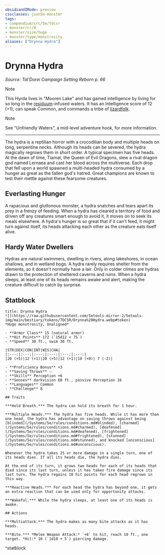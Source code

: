 ```yaml
---
obsidianUIMode: preview
cssclasses: json5e-monster
tags:
- compendium/src/5e/tdcsr
- monster/cr/8
- monster/size/huge
- monster/type/monstrosity
aliases: ["Drynna Hydra"]
---
```

# Drynna Hydra
*Source: Tal'Dorei Campaign Setting Reborn p. 66*  

> [!note]
> This Hyrda lives in "Mooren Lake" and has gained intelligence by living for so long in the [residuum](/Systems/5e/items/residuum-tdcsr.md)-infused waters. It has an Intelligence score of 12 (+1), can speak Common, and commands a tribe of [lizardfolk](/Systems/5e/bestiary/humanoid/lizardfolk.md).

> [!note]
> See "Unfriendly Waters", a mid-level adventure hook, for more information.

---

The hydra is a reptilian horror with a crocodilian body and multiple heads on long, serpentine necks. Although its heads can be severed, the hydra magically regrows them in short order. A typical specimen has five heads. At the dawn of time, Tiamat, the Queen of Evil Dragons, slew a rival dragon god named Lernaea and cast her blood across the multiverse. Each drop that fell upon a world spawned a multi-headed hydra consumed by a hunger as great as the fallen god's hatred. Great champions are known to test their mettle against these fearsome creatures.

## Everlasting Hunger

A rapacious and gluttonous monster, a hydra snatches and tears apart its prey in a frenzy of feeding. When a hydra has cleared a territory of food and driven off any creatures smart enough to avoid it, it moves on to seek its meals elsewhere. A hydra's hunger is so great that if it can't feed, it might turn against itself, its heads attacking each other as the creature eats itself alive.

## Hardy Water Dwellers

Hydras are natural swimmers, dwelling in rivers, along lakeshores, in ocean shallows, and in wetland bogs. A hydra rarely requires shelter from the elements, so it doesn't normally have a lair. Only in colder climes are hydras drawn to the protection of sheltered caverns and ruins. When a hydra sleeps, at least one of its heads remains awake and alert, making the creature difficult to catch by surprise.

## Statblock

```ad-statblock
title: Drynna Hydra
![](https://raw.githubusercontent.com/5etools-mirror-2/5etools-img/main/bestiary/tokens/TDCSR/Drynna%20Hydra.webp#token)
*Huge monstrosity, Unaligned*

- **Armor Class** 15 (natural armor)
- **Hit Points** 172 (`15d12 + 75`)
- **Speed** 30 ft., swim 30 ft.

|STR|DEX|CON|INT|WIS|CHA|
|:---:|:---:|:---:|:---:|:---:|:---:|
|20 (+5)|12 (+1)|20 (+5)|12 (+1)|10 (+0)| 7 (-2)|

- **Proficiency Bonus** +3
- **Saving Throws** ⏤
- **Skills** Perception +6
- **Senses** darkvision 60 ft., passive Perception 16
- **Languages** Common
- **Challenge** 8

## Traits

***Hold Breath.*** The hydra can hold its breath for 1 hour.

***Multiple Heads.*** The hydra has five heads. While it has more than one head, the hydra has advantage on saving throws against being [blinded](/Systems/5e/rules/conditions.md#blinded), [charmed](/Systems/5e/rules/conditions.md#charmed), [deafened](/Systems/5e/rules/conditions.md#deafened), [frightened](/Systems/5e/rules/conditions.md#frightened), [stunned](/Systems/5e/rules/conditions.md#stunned), and knocked [unconscious](/Systems/5e/rules/conditions.md#unconscious).

Whenever the hydra takes 25 or more damage in a single turn, one of its heads dies. If all its heads die, the hydra dies.

At the end of its turn, it grows two heads for each of its heads that died since its last turn, unless it has taken fire damage since its last turn. The hydra regains 10 hit points for each head regrown in this way.

***Reactive Heads.*** For each head the hydra has beyond one, it gets an extra reaction that can be used only for opportunity attacks.

***Wakeful.*** While the hydra sleeps, at least one of its heads is awake.

## Actions

***Multiattack.*** The hydra makes as many bite attacks as it has heads.

***Bite.*** *Melee Weapon Attack:* `+8` to hit, reach 10 ft., one target. *Hit:* 10 (`1d10 + 5`) piercing damage.
```
^statblock